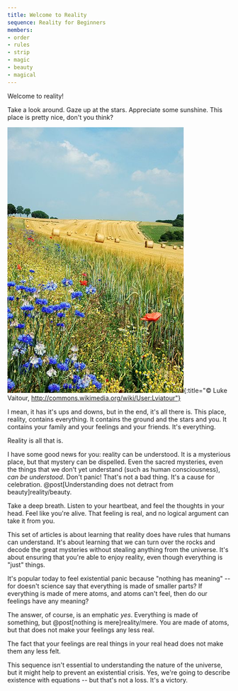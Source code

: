 ```yaml
---
title: Welcome to Reality
sequence: Reality for Beginners
members:
- order
- rules
- strip
- magic
- beauty
- magical
---
```

Welcome to reality!

Take a look around. Gaze up at the stars. Appreciate some sunshine. This place is pretty nice, don't you think?

![Summer Field](/images/summer-field.jpg){:title="© Luke Vaitour, http://commons.wikimedia.org/wiki/User:Lviatour"}

I mean, it has it's ups and downs, but in the end, it's all there is. This place, reality, contains everything. It contains the ground and the stars and you. It contains your family and your feelings and your friends. It's everything.

Reality is all that is.

I have some good news for you: reality can be understood. It is a mysterious place, but that mystery can be dispelled. Even the sacred mysteries, even the things that we don't yet understand (such as human consciousness), *can be understood*. Don't panic! That's not a bad thing. It's a cause for celebration. @post[Understanding does not detract from beauty]reality/beauty.

Take a deep breath. Listen to your heartbeat, and feel the thoughts in your head. Feel like you're alive. That feeling is real, and no logical argument can take it from you.

This set of articles is about learning that reality does have rules that humans can understand. It's about learning that we can turn over the rocks and decode the great mysteries without stealing anything from the universe. It's about ensuring that you're able to enjoy reality, even though everything is "just" things.

It's popular today to feel existential panic because "nothing has meaning" -- for doesn't science say that everything is made of smaller parts? If everything is made of mere atoms, and atoms can't feel, then do our feelings have any meaning?

The answer, of course, is an emphatic *yes*. Everything is made of something, but @post[nothing is mere]reality/mere. You are made of atoms, but that does not make your feelings any less real.

The fact that your feelings are real things in your real head does not make them any less felt.

This sequence isn't essential to understanding the nature of the universe, but it might help to prevent an existential crisis. Yes, we're going to describe existence with equations -- but that's not a loss. It's a victory.
